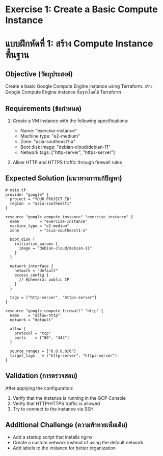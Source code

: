 # Exercise 1: Create a Basic Compute Instance
# แบบฝึกหัดที่ 1: สร้าง Compute Instance พื้นฐาน

## Objective (วัตถุประสงค์)
Create a basic Google Compute Engine instance using Terraform.
สร้าง Google Compute Engine instance พื้นฐานโดยใช้ Terraform

## Requirements (ข้อกำหนด)
1. Create a VM instance with the following specifications:
   - Name: "exercise-instance"
   - Machine type: "e2-medium"
   - Zone: "asia-southeast1-a"
   - Boot disk image: "debian-cloud/debian-11"
   - Network tags: ["http-server", "https-server"]

2. Allow HTTP and HTTPS traffic through firewall rules

## Expected Solution (แนวทางการแก้ปัญหา)

```hcl
# main.tf
provider "google" {
  project = "YOUR_PROJECT_ID"
  region  = "asia-southeast1"
}

resource "google_compute_instance" "exercise_instance" {
  name         = "exercise-instance"
  machine_type = "e2-medium"
  zone         = "asia-southeast1-a"

  boot_disk {
    initialize_params {
      image = "debian-cloud/debian-11"
    }
  }

  network_interface {
    network = "default"
    access_config {
      // Ephemeral public IP
    }
  }

  tags = ["http-server", "https-server"]
}

resource "google_compute_firewall" "http" {
  name    = "allow-http"
  network = "default"

  allow {
    protocol = "tcp"
    ports    = ["80", "443"]
  }

  source_ranges = ["0.0.0.0/0"]
  target_tags   = ["http-server", "https-server"]
}
```

## Validation (การตรวจสอบ)
After applying the configuration:
1. Verify that the instance is running in the GCP Console
2. Verify that HTTP/HTTPS traffic is allowed
3. Try to connect to the instance via SSH

## Additional Challenge (ความท้าทายเพิ่มเติม)
- Add a startup script that installs nginx
- Create a custom network instead of using the default network
- Add labels to the instance for better organization
